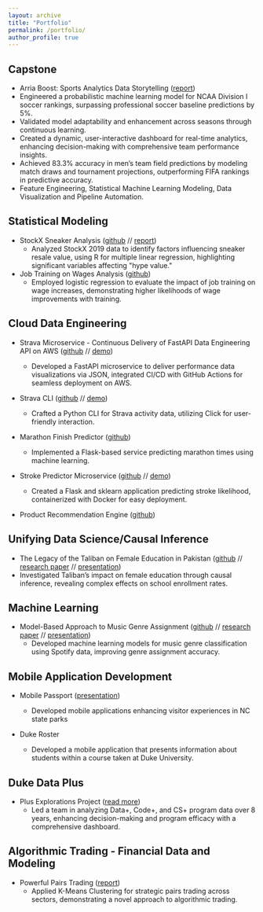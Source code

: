 ```yaml
---
layout: archive
title: "Portfolio"
permalink: /portfolio/
author_profile: true
---
```



## Capstone
* Arria Boost: Sports Analytics Data Storytelling ([report](https://github.com/rmratliffbrown/rmratliffbrown.github.io/blob/06cf0045e0f8cf20318625bee3daecfe289750d0/files/boost_report.pdf))
 * Engineered a probabilistic machine learning model for NCAA Division I soccer rankings, surpassing professional soccer baseline predictions by 5%.
 * Validated model adaptability and enhancement across seasons through continuous learning.
 * Created a dynamic, user-interactive dashboard for real-time analytics, enhancing decision-making with comprehensive team performance insights.
 * Achieved 83.3% accuracy in men’s team field predictions by modeling match draws and tournament projections, outperforming FIFA rankings in predictive accuracy.
  * Feature Engineering, Statistical Machine Learning Modeling, Data Visualization and Pipeline Automation. 

## Statistical Modeling
* StockX Sneaker Analysis ([github](https://github.com/rmratliffbrown/stockx-sneaker-stats) // [report](https://github.com/rmratliffbrown/stockx-sneaker-stats/blob/main/final-report.pdf))
  * Analyzed StockX 2019 data to identify factors influencing sneaker resale value, using R for multiple linear regression, highlighting significant variables affecting "hype value." 
* Job Training on Wages Analysis ([github](https://github.com/rmratliffbrown/job-training-wages))
  * Employed logistic regression to evaluate the impact of job training on wage increases, demonstrating higher likelihoods of wage improvements with training.

## Cloud Data Engineering
* Strava Microservice - Continuous Delivery of FastAPI Data Engineering API on AWS ([github](https://github.com/rmratliffbrown/data-engineering-strava-api) // [demo](https://www.youtube.com/watch?v=sedq9HfGd0A)) 
  * Developed a FastAPI microservice to deliver performance data visualizations via JSON, integrated CI/CD with GitHub Actions for seamless deployment on AWS.

* Strava CLI ([github](https://github.com/rmratliffbrown/strava-cli) // [demo](https://www.youtube.com/watch?v=SmJdEXsEwak))
  * Crafted a Python CLI for Strava activity data, utilizing Click for user-friendly interaction.

* Marathon Finish Predictor ([github](https://github.com/rmratliffbrown/ml-marathon-finish-predictor))
  * Implemented a Flask-based service predicting marathon times using machine learning.

* Stroke Predictor Microservice ([github](https://github.com/rmratliffbrown/ml-stroke-predictor) // [demo](https://www.youtube.com/watch?v=Y9bSNdFvXZ4))
  * Created a Flask and sklearn application predicting stroke likelihood, containerized with Docker for easy deployment.
 
* Product Recommendation Engine ([github](https://github.com/rmratliffbrown/Recommend))

## Unifying Data Science/Causal Inference
* The Legacy of the Taliban on Female Education in Pakistan ([github](https://github.com/rmratliffbrown/uds-2022-ids-701-team-3) // [research paper](https://github.com/rmratliffbrown/uds-2022-ids-701-team-3/blob/main/40-docs/IDS-701_Final_Project_Report.pdf) // [presentation](https://youtu.be/eLjWIdr0psk))
 * Investigated Taliban’s impact on female education through causal inference, revealing complex effects on school enrollment rates.  

## Machine Learning
* Model-Based Approach to Music Genre Assignment ([github](https://github.com/rmratliffbrown/ml-genre-assignment) // [research paper](https://github.com/rmratliffbrown/ml-genre-assignment/blob/main/30_docs/final-report.pdf) // [presentation](https://youtu.be/6-7XFk4KC9M)) 
  * Developed machine learning models for music genre classification using Spotify data, improving genre assignment accuracy.

## Mobile Application Development
* Mobile Passport ([presentation](https://github.com/rmratliffbrown/mobile-passport/blob/main/Mobile%20Passport.pdf))
  * Developed mobile applications enhancing visitor experiences in NC state parks

* Duke Roster
  * Developed a mobile application that presents information about students within a course taken at Duke University.


## Duke Data Plus
* Plus Explorations Project ([read more](https://bigdata.duke.edu/projects/plus-programs-data-exploration/))
  * Led a team in analyzing Data+, Code+, and CS+ program data over 8 years, enhancing decision-making and program efficacy with a comprehensive dashboard.

## Algorithmic Trading - Financial Data and Modeling
* Powerful Pairs Trading ([report](https://github.com/rmratliffbrown/rmratliffbrown.github.io/blob/038f33bf9a0e87274aaf348aa47e6ad13e43c96c/files/Final%20Algo%20Paper.pdf))
  * Applied K-Means Clustering for strategic pairs trading across sectors, demonstrating a novel approach to algorithmic trading.



